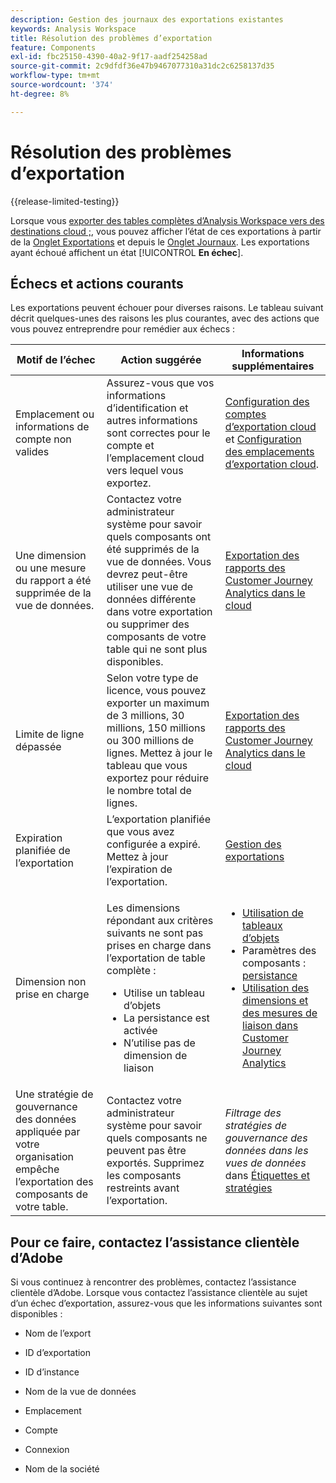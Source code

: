 ```yaml
---
description: Gestion des journaux des exportations existantes
keywords: Analysis Workspace
title: Résolution des problèmes d’exportation
feature: Components
exl-id: fbc25150-4390-40a2-9f17-aadf254258ad
source-git-commit: 2c9dfdf36e47b9467077310a31dc2c6258137d35
workflow-type: tm+mt
source-wordcount: '374'
ht-degree: 8%

---
```


# Résolution des problèmes d’exportation

{{release-limited-testing}}

Lorsque vous [exporter des tables complètes d’Analysis Workspace vers des destinations cloud ;](/help/analysis-workspace/export/export-cloud.md), vous pouvez afficher l’état de ces exportations à partir de la [Onglet Exportations](/help/components/exports/manage-exports.md) et depuis le [Onglet Journaux](/help/components/exports/manage-export-logs.md). Les exportations ayant échoué affichent un état [!UICONTROL **En échec**].

## Échecs et actions courants

Les exportations peuvent échouer pour diverses raisons. Le tableau suivant décrit quelques-unes des raisons les plus courantes, avec des actions que vous pouvez entreprendre pour remédier aux échecs :

| Motif de l’échec | Action suggérée | Informations supplémentaires |
|---------|----------|---------|
| Emplacement ou informations de compte non valides | Assurez-vous que vos informations d’identification et autres informations sont correctes pour le compte et l’emplacement cloud vers lequel vous exportez. | [Configuration des comptes d’exportation cloud](/help/components/exports/cloud-export-accounts.md) et [Configuration des emplacements d’exportation cloud](/help/components/exports/cloud-export-locations.md). |
| Une dimension ou une mesure du rapport a été supprimée de la vue de données. | Contactez votre administrateur système pour savoir quels composants ont été supprimés de la vue de données. Vous devrez peut-être utiliser une vue de données différente dans votre exportation ou supprimer des composants de votre table qui ne sont plus disponibles. | [Exportation des rapports des Customer Journey Analytics dans le cloud](/help/analysis-workspace/export/export-cloud.md) |
| Limite de ligne dépassée | Selon votre type de licence, vous pouvez exporter un maximum de 3 millions, 30 millions, 150 millions ou 300 millions de lignes. Mettez à jour le tableau que vous exportez pour réduire le nombre total de lignes. | [Exportation des rapports des Customer Journey Analytics dans le cloud](/help/analysis-workspace/export/export-cloud.md) |
| Expiration planifiée de l’exportation | L’exportation planifiée que vous avez configurée a expiré. Mettez à jour l’expiration de l’exportation. | [Gestion des exportations](/help/components/exports/manage-exports.md) |
| Dimension non prise en charge | <p>Les dimensions répondant aux critères suivants ne sont pas prises en charge dans l’exportation de table complète :</p> <ul><li>Utilise un tableau d’objets</li><li>La persistance est activée<li>N’utilise pas de dimension de liaison</li> | <ul><li>[Utilisation de tableaux d’objets](/help/use-cases/object-arrays.md)</li><li>Paramètres des composants : [persistance](/help/data-views/component-settings/persistence.md)<li>[Utilisation des dimensions et des mesures de liaison dans Customer Journey Analytics](/help/use-cases/data-views/binding-dimensions-metrics.md)</li> |
| Une stratégie de gouvernance des données appliquée par votre organisation empêche l’exportation des composants de votre table. | Contactez votre administrateur système pour savoir quels composants ne peuvent pas être exportés. Supprimez les composants restreints avant l’exportation. | *Filtrage des stratégies de gouvernance des données dans les vues de données* dans [Étiquettes et stratégies](/help/data-views/data-governance.md) |

## Pour ce faire, contactez l’assistance clientèle d’Adobe

Si vous continuez à rencontrer des problèmes, contactez l’assistance clientèle d’Adobe. Lorsque vous contactez l’assistance clientèle au sujet d’un échec d’exportation, assurez-vous que les informations suivantes sont disponibles :

* Nom de l’export

* ID d’exportation

* ID d’instance

* Nom de la vue de données

* Emplacement

* Compte

* Connexion

* Nom de la société
